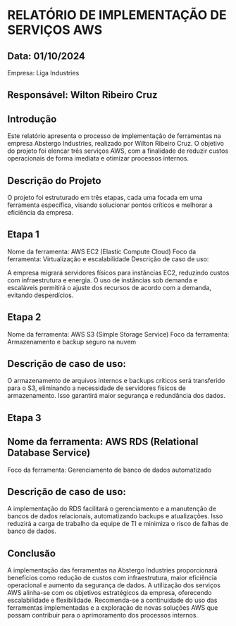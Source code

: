 # RELATÓRIO DE IMPLEMENTAÇÃO DE SERVIÇOS AWS

## Data: 01/10/2024
Empresa: Liga Industries <br>
## Responsável: Wilton Ribeiro Cruz

## Introdução
Este relatório apresenta o processo de implementação de ferramentas na empresa Abstergo Industries, 
realizado por Wilton Ribeiro Cruz. O objetivo do projeto foi elencar três serviços AWS, 
com a finalidade de reduzir custos operacionais de forma imediata e otimizar processos internos.

## Descrição do Projeto
O projeto foi estruturado em três etapas, cada uma focada em uma ferramenta específica, 
visando solucionar pontos críticos e melhorar a eficiência da empresa.

## Etapa 1

Nome da ferramenta: AWS EC2 (Elastic Compute Cloud)
Foco da ferramenta: Virtualização e escalabilidade
Descrição de caso de uso:

A empresa migrará servidores físicos para instâncias EC2, reduzindo custos com infraestrutura e energia. 
O uso de instâncias sob demanda e escaláveis permitirá o ajuste dos recursos de acordo com a demanda, evitando desperdícios.

## Etapa 2
Nome da ferramenta: AWS S3 (Simple Storage Service)
Foco da ferramenta: Armazenamento e backup seguro na nuvem

## Descrição de caso de uso:
O armazenamento de arquivos internos e backups críticos será transferido para o S3, 
eliminando a necessidade de servidores físicos de armazenamento. Isso garantirá maior segurança e redundância dos dados.

## Etapa 3

## Nome da ferramenta: AWS RDS (Relational Database Service)
Foco da ferramenta: Gerenciamento de banco de dados automatizado
## Descrição de caso de uso:

A implementação do RDS facilitará o gerenciamento e a manutenção de bancos de dados relacionais, 
automatizando backups e atualizações. Isso reduzirá a carga de trabalho da equipe de TI e minimiza o risco de falhas de banco de dados.
## Conclusão

A implementação das ferramentas na Abstergo Industries proporcionará benefícios como redução 
de custos com infraestrutura, maior eficiência operacional e aumento da segurança de dados. 
A utilização dos serviços AWS alinha-se com os objetivos estratégicos da empresa, oferecendo 
escalabilidade e flexibilidade. Recomenda-se a continuidade do uso das ferramentas implementadas 
e a exploração de novas soluções AWS que possam contribuir para o aprimoramento dos processos internos.
